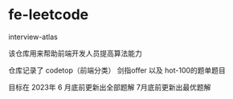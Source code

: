 # fe-leetcode
interview-atlas


该仓库用来帮助前端开发人员提高算法能力

仓库记录了 codetop（前端分类） 剑指offer 以及 hot-100的题单题目


目标在 2023年 6 月底前更新出全部题解
7月底前更新出最优题解

<!-- 查看题解的 -->
<!-- 459 -->

<!-- 260 位运算 -->

<!-- 96 不同的二叉树，感觉想不出来，需要背诵下 -->
<!-- 两数相除 -->
<!-- 环形链表2 -->



<!-- kmp 459 214 -->